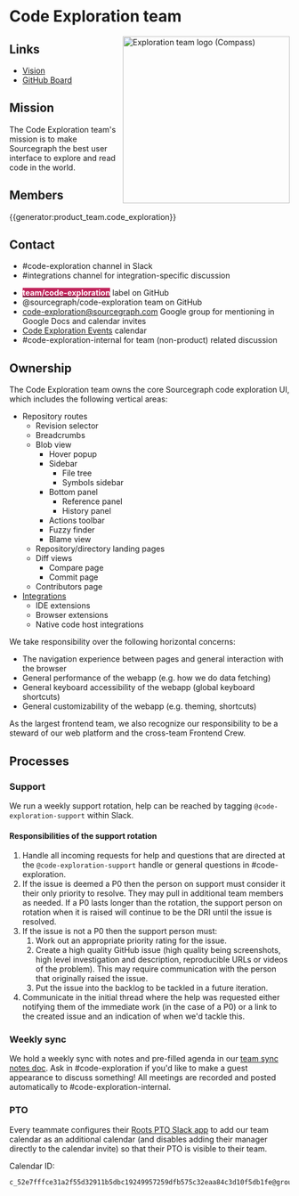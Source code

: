# Code Exploration team

<img src="logo.svg" align="right" width="300" alt="Exploration team logo (Compass)">

## Links

- [Vision](../../../../strategy-goals/strategy/code-exploration/index.md)
- [GitHub Board](https://github.com/orgs/sourcegraph/projects/297/views/1)

## Mission

The Code Exploration team's mission is to make Sourcegraph the best user interface to explore and read code in the world.

## Members

{{generator:product_team.code_exploration}}

## Contact

- #code-exploration channel in Slack
- #integrations channel for integration-specific discussion
<!-- - TODO: @code-exploration-support to ping the engineer on weekly support rotation. -->
- [<span class="badge" style="background: #c2255c; color: white; font-weight: bold">team/code-exploration</span>](https://github.com/sourcegraph/sourcegraph/issues/new?labels=team/code-exploration) label on GitHub
- @sourcegraph/code-exploration team on GitHub
- code-exploration@sourcegraph.com Google group for mentioning in Google Docs and calendar invites
- [Code Exploration Events](https://calendar.google.com/calendar/u/0?cid=Y181MmU3ZmZmY2UzMWEyZjU1ZDMyOTExYjVkYmMxOTI0OTk1NzI1OWRmYjU3NWMzMmVhYTg0YzNkMTBmNWRiMWZlQGdyb3VwLmNhbGVuZGFyLmdvb2dsZS5jb20) calendar
- #code-exploration-internal for team (non-product) related discussion

## Ownership

The Code Exploration team owns the core Sourcegraph code exploration UI, which includes the following vertical areas:

- Repository routes
  - Revision selector
  - Breadcrumbs
  - Blob view
    - Hover popup
    - Sidebar
      - File tree
      - Symbols sidebar
    - Bottom panel
      - Reference panel
      - History panel
    - Actions toolbar
    - Fuzzy finder
    - Blame view
  - Repository/directory landing pages
  - Diff views
    - Compare page
    - Commit page
  - Contributors page
- [Integrations](https://docs.sourcegraph.com/integration)
  - IDE extensions
  - Browser extensions
  - Native code host integrations

We take responsibility over the following horizontal concerns:

- The navigation experience between pages and general interaction with the browser
- General performance of the webapp (e.g. how we do data fetching)
- General keyboard accessibility of the webapp (global keyboard shortcuts)
- General customizability of the webapp (e.g. theming, shortcuts)

As the largest frontend team, we also recognize our responsibility to be a steward of our web platform and the cross-team Frontend Crew.

## Processes

### Support

We run a weekly support rotation, help can be reached by tagging `@code-exploration-support` within Slack.

#### Responsibilities of the support rotation

1. Handle all incoming requests for help and questions that are directed at the `@code-exploration-support` handle or general questions in #code-exploration.
2. If the issue is deemed a P0 then the person on support must consider it their only priority to resolve. They may pull in additional team members as needed. If a P0 lasts longer than the rotation, the support person on rotation when it is raised will continue to be the DRI until the issue is resolved.
3. If the issue is not a P0 then the support person must:
   1. Work out an appropriate priority rating for the issue.
   2. Create a high quality GitHub issue (high quality being screenshots, high level investigation and description, reproducible URLs or videos of the problem). This may require communication with the person that originally raised the issue.
   3. Put the issue into the backlog to be tackled in a future iteration.
4. Communicate in the initial thread where the help was requested either notifying them of the immediate work (in the case of a P0) or a link to the created issue and an indication of when we'd tackle this.

### Weekly sync

We hold a weekly sync with notes and pre-filled agenda in our [team sync notes doc](https://docs.google.com/document/d/1teUwDotZy1qgZivPkt7ga62lzhdmNNl5_NGSrdyNl8A/edit).
Ask in #code-exploration if you'd like to make a guest appearance to discuss something!
All meetings are recorded and posted automatically to #code-exploration-internal.

### PTO

Every teammate configures their [Roots PTO Slack app](../../../../benefits-pay-perks/benefits-perks/time-off/submitting-time-off.md) to add our team calendar as an additional calendar (and disables adding their manager directly to the calendar invite) so that their PTO is visible to their team.

Calendar ID:

```
c_52e7fffce31a2f55d32911b5dbc19249957259dfb575c32eaa84c3d10f5db1fe@group.calendar.google.com
```
